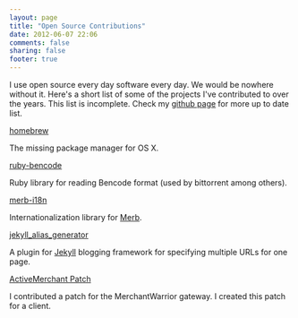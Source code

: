 ```yaml
---
layout: page
title: "Open Source Contributions"
date: 2012-06-07 22:06
comments: false
sharing: false
footer: true
---
```


I use open source every day software every day.  We would be nowhere
without it.  Here's a short list of some of the projects I've
contributed to over the years.  This list is incomplete.  Check my
[github page](http://github.com/rawsyntax) for more up to date list.



[homebrew](https://github.com/mxcl/homebrew/commit/f0a794182cc4c0ec3369cb1998a4cba0334a528e)

The missing package manager for OS X.

[ruby-bencode](https://github.com/dasch/ruby-bencode/commit/5ebcf948b8de7fdc32bfd5c0d563f81a29f4c656)

Ruby library for reading Bencode format (used by bittorrent among
others).

[merb-i18n](https://github.com/teamon/merb-i18n/commit/4fc1ded9581d11266c626e581ab66b649fa01e64)

Internationalization library for [Merb](http://merbivore.com).

[jekyll_alias_generator](https://github.com/tsmango/jekyll_alias_generator/pull/1)

A plugin for [Jekyll](https://github.com/mojombo/jekyll) blogging
framework for specifying multiple URLs for one page.

[ActiveMerchant Patch](https://github.com/rawsyntax/active_merchant/commit/ac98881955fbf794d7a95bce6df1190503ae19a8)

I contributed a patch for the MerchantWarrior gateway.  I created this
patch for a client.
